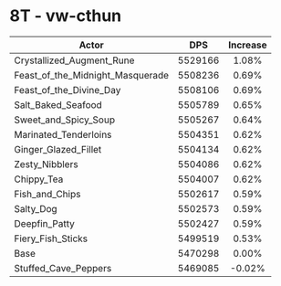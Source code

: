 # 8T - vw-cthun
| Actor | DPS | Increase |
|---|:---:|:---:|
|Crystallized_Augment_Rune|5529166|1.08%|
|Feast_of_the_Midnight_Masquerade|5508236|0.69%|
|Feast_of_the_Divine_Day|5508106|0.69%|
|Salt_Baked_Seafood|5505789|0.65%|
|Sweet_and_Spicy_Soup|5505267|0.64%|
|Marinated_Tenderloins|5504351|0.62%|
|Ginger_Glazed_Fillet|5504134|0.62%|
|Zesty_Nibblers|5504086|0.62%|
|Chippy_Tea|5504007|0.62%|
|Fish_and_Chips|5502617|0.59%|
|Salty_Dog|5502573|0.59%|
|Deepfin_Patty|5502427|0.59%|
|Fiery_Fish_Sticks|5499519|0.53%|
|Base|5470298|0.00%|
|Stuffed_Cave_Peppers|5469085|-0.02%|

